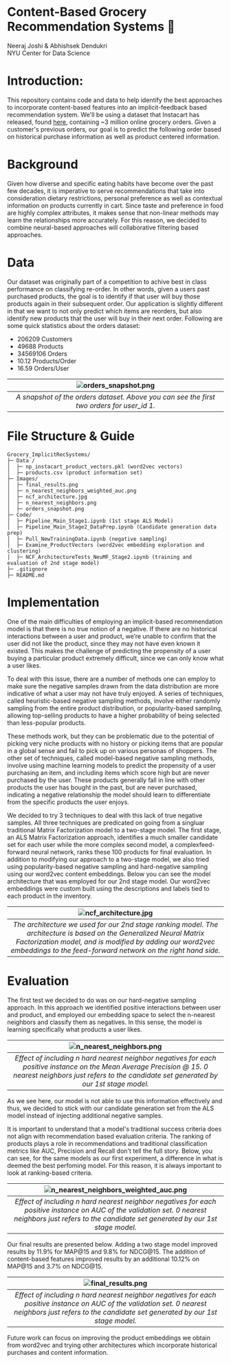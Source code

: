# Content-Based Grocery Recommendation Systems :apple:

Neeraj Joshi & Abhishsek Dendukri \
NYU Center for Data Science

# Introduction:

This repository contains code and data to help identify the best approaches to incorporate content-based features into an implicit-feedback based recommendation system. We'll be using a dataset that Instacart has released, found [here](https://tech.instacart.com/3-million-instacart-orders-open-sourced-d40d29ead6f2),
containing ~3 million online grocery orders. Given a customer's previous orders, our goal is to predict the following order based on historical purchase information as well as product centered information.

# Background

Given how diverse and specific eating habits have become over the past few decades, it is imperative to serve recommendations that take into consideration dietary restrictions, personal preference as well as contextual information on products currently in cart. Since taste and preference in food are highly complex attributes, it makes sense that non-linear methods may learn the relationships more accurately. For this reason, we decided to combine neural-based approaches will collaborative filtering based approaches.

# Data

Our dataset was originally part of a competition to achive best in class performance on classifying re-order. In other words, given a users past purchased products, the goal is to identify if that user will buy those products again in their subsequent order. Our application is slightly different in that we want to not only predict which items are reorders, but also identify new products that the user will buy in their next order. Following are some quick statistics about the orders dataset:
* 206209 Customers
* 49688 Products
* 34569106 Orders
* 10.12 Products/Order
* 16.59 Orders/User


| ![orders_snapshot.png](https://github.com/drghoshi/Grocery_ImplicitRecSystems/blob/main/Images/orders_snapshot.png) | 
|:--:| 
| *A snapshot of the orders dataset. Above you can see the first two orders for user_id 1.* |

# File Structure & Guide

```
Grocery_ImplicitRecSystems/
├─ Data /
│  ├─ np_instacart_product_vectors.pkl (word2vec vectors)
│  ├─ products.csv (product information set)
├─ Images/
│  ├─ final_results.png
│  ├─ n_nearest_neighbors_weighted_auc.png
│  ├─ ncf_architecture.jpg
│  ├─ n_nearest_neighbors.png
│  ├─ orders_snapshot.png
├─ Code/
│  ├─ Pipeline_Main_Stage1.ipynb (1st stage ALS Model)
│  ├─ Pipeline_Main_Stage2_DataPrep.ipynb (Candidate generation data prep)
│  ├─ Pull_NewTrainingData.ipynb (negative sampling)
│  ├─ Examine_ProductVectors (word2vec embedding exploration and clustering)
│  ├─ NCF_ArchitectureTests_NeuMF_Stage2.ipynb (training and evaluation of 2nd stage model)
├─ .gitignore
├─ README.md
```

# Implementation

One of the main difficulties of employing an implicit-based recommendation model is that there is no true
notion of a negative. If there are no historical interactions between a user and product, we’re unable to confirm that
the user did not like the product, since they may not have even known it existed. This makes the challenge of
predicting the propensity of a user buying a particular product extremely difficult, since we can only know what a
user likes. 

To deal with this issue, there are a number of methods one can employ to make sure the negative samples
drawn from the data distribution are more indicative of what a user may not have truly enjoyed. A series of
techniques, called heuristic-based negative sampling methods, involve either randomly sampling from the entire
product distribution, or popularity-based sampling, allowing top-selling products to have a higher probability of
being selected than less-popular products. 

These methods work, but they can be problematic due to the potential of
picking very niche products with no history or picking items that are popular in a global sense and fail to pick up on
various personas of shoppers. The other set of techniques, called model-based negative sampling methods, involve
using machine learning models to predict the propensity of a user purchasing an item, and including items which
score high but are never purchased by the user. These products generally fall in line with other products the user has
bought in the past, but are never purchased, indicating a negative relationship the model should learn to differentiate
from the specific products the user enjoys.

We decided to try 3 techniques to deal with this lack of true negative samples. All three techniques are predicated on going from a singluar traditional Matrix Factorization model to a two-stage model. The first stage, an ALS Matrix Factorization approach, identifies a much smaller candidate set for each user while the more complex second model, a complexfeed-forward neural network, ranks these 100 products for final evaluation. In addition to modifying our approach to a two-stage model, we also tried using popularity-based negative sampling and hard-negative sampling using our word2vec content embeddings. Below you can see the model architecture that was employed for our 2nd stage model. Our word2vec embeddings were custom built using the descriptions and labels tied to each product in the inventory.


| ![ncf_architecture.jpg](https://github.com/drghoshi/Grocery_ImplicitRecSystems/blob/main/Images/ncf_architecture.jpg) | 
|:--:| 
| *The architecture we used for our 2nd stage ranking model. The architecture is based on the Generalized Neural Matrix Factorization model, and is modified by adding our word2vec embeddings to the feed-forward network on the right hand side.* |



# Evaluation

The first test we decided to do was on our hard-negative sampling approach. In this approach we identified positive interactions between user and product, and employed our embedding space to select the n-nearest neighbors and classify them as negatives. In this sense, the model is learning specifically what products a user likes.

| ![n_nearest_neighbors.png](https://github.com/drghoshi/Grocery_ImplicitRecSystems/blob/main/Images/n_nearest_neighbors.png) | 
|:--:| 
| *Effect of including n hard nearest neighbor negatives for each positive instance on the Mean Average Precision @ 15. 0 nearest neighbors just refers to the candidate set generated by our 1st stage model.* |

As we see here, our model is not able to use this information effectively and thus, we decided to stick with our candidate generation set from the ALS model instead of injecting additional negative samples.

It is important to understand that a model's traditional success criteria does not align with recommendation based evaluation criteria. The ranking of products plays a role in recommendations and traditional classification metrics like AUC, Precision and Recall don't tell the full story. Below, you can see, for the same models as our first experiment, a difference in what is deemed the best perfoming model. For this reason, it is always important to look at ranking-based criteria.

| ![n_nearest_neighbors_weighted_auc.png](https://github.com/drghoshi/Grocery_ImplicitRecSystems/blob/main/Images/n_nearest_neighbors_weighted_auc.png) | 
|:--:| 
| *Effect of including n hard nearest neighbor negatives for each positive instance on AUC of the validation set. 0 nearest neighbors just refers to the candidate set generated by our 1st stage model.* |


Our final results are presented below. Adding a two stage model improved results by 11.9% for MAP@15 and 9.8% for NDCG@15. The addition of content-based features improved results by an additional 10.12% on MAP@15 and 3.7% on NDCG@15.

| ![final_results.png](https://github.com/drghoshi/Grocery_ImplicitRecSystems/blob/main/Images/final_results.png) | 
|:--:| 
| *Effect of including n hard nearest neighbor negatives for each positive instance on AUC of the validation set. 0 nearest neighbors just refers to the candidate set generated by our 1st stage model.* |


Future work can focus on improving the product embeddings we obtain from word2vec and trying other architectures which incorporate historical purchases and content information.